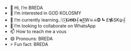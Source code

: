 - 👋 Hi, I’m BREDA
- 👀 I’m interested in GOD KOLOSMY
- 🌱 I’m currently learning𓄂⍣⃝𝐆𝚯𝐃𝄟✮͢≛⃝W☠︎☠︎𝐃┗ £𖣘SKψ𝄟
- 💞️ I’m looking to collaborate on WhatsApp
- 📫 How to reach me a vous
- 😄 Pronouns: BREDA
- ⚡ Fun fact: BREDA

<!---
Wood-mod/Wood-mod is a ✨ special ✨ repository because its `README.md` (this file) appears on your GitHub profile.
You can click the Preview link to take a look at your changes.
--->
